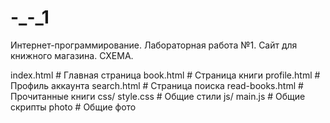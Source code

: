 # -_-_1
Интернет-программирование. Лабораторная работа №1. Сайт для книжного магазина.
СХЕМА.

index.html          # Главная страница
book.html           # Страница книги
profile.html        # Профиль аккаунта
search.html         # Страница поиска
read-books.html     # Прочитанные книги
css/ style.css      # Общие стили
js/ main.js         # Общие скрипты
photo               # Общие фото
